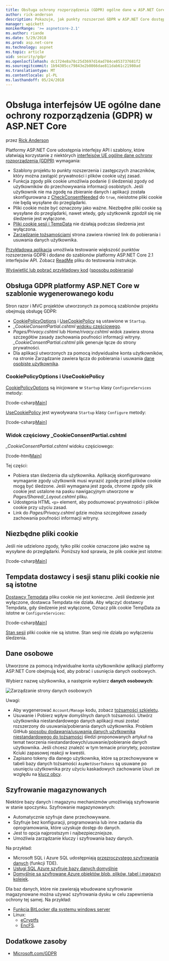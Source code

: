```yaml
---
title: Obsługa ochrony rozporządzenia (GDPR) ogólne dane w ASP.NET Core
author: rick-anderson
description: Pokazuje, jak punkty rozszerzeń GDPR w ASP.NET Core dostępu do aplikacji sieci web.
manager: wpickett
monikerRange: '>= aspnetcore-2.1'
ms.author: riande
ms.date: 5/29/2018
ms.prod: asp.net-core
ms.technology: aspnet
ms.topic: article
uid: security/gdpr
ms.openlocfilehash: dc1724e8a78c25d3697d14ad784ce853737681f2
ms.sourcegitcommit: 1b94305cc79843e2b0866dae811dab61c21980ad
ms.translationtype: MT
ms.contentlocale: pl-PL
ms.lasthandoff: 05/24/2018
---
```

# <a name="eu-general-data-protection-regulation-gdpr-support-in-aspnet-core"></a>Obsługa interfejsów UE ogólne dane ochrony rozporządzenia (GDPR) w ASP.NET Core

przez [Rick Anderson](https://twitter.com/RickAndMSFT)

Platformy ASP.NET Core udostępnia interfejsy API i szablony, które ułatwiają korzystanie z niektórych [interfejsów UE ogólne dane ochrony rozporządzenia (GDPR)](https://www.eugdpr.org/) wymagania:

* Szablony projektu to punkty rozszerzenia i zastępczych znaczników, który można zastąpić prywatności i plików cookie użyj zasad.
* Funkcja zgody plik cookie umożliwia podanie (i śledzenia) zgody od użytkowników do przechowywania informacji osobistych. Jeśli użytkownik nie ma zgodę na zbieranie danych i aplikacji została skonfigurowana z [CheckConsentNeeded](/dotnet/api/microsoft.aspnetcore.builder.cookiepolicyoptions.checkconsentneeded?view=aspnetcore-2.1#Microsoft_AspNetCore_Builder_CookiePolicyOptions_CheckConsentNeeded) do `true`, nieistotne pliki cookie nie będą wysyłane do przeglądarki.
* Pliki cookie może być oznaczony jako ważne. Niezbędne pliki cookie są wysyłane do przeglądarki, nawet wtedy, gdy użytkownik zgodził się nie śledzenie jest wyłączone.
* [Pliki cookie sesji i TempData](#tempdata) nie działają podczas śledzenia jest wyłączona.
* [Zarządzanie tożsamościami](#pd) strona zawiera również link do pobierania i usuwania danych użytkownika.

[Przykładowa aplikacja](https://github.com/aspnet/Docs/tree/live/aspnetcore/security/gdpr/sample) umożliwia testowanie większość punktów rozszerzenia GDPR i dodane do szablonów platformy ASP.NET Core 2.1 interfejsów API. Zobacz [ReadMe](https://github.com/aspnet/Docs/tree/live/aspnetcore/security/gdpr/sample) pliku do testowania instrukcje.

[Wyświetlić lub pobrać przykładowy kod](https://github.com/aspnet/Docs/tree/live/aspnetcore/security/gdpr/sample) ([sposobu pobierania](xref:tutorials/index#how-to-download-a-sample))

## <a name="aspnet-core-gdpr-support-in-template-generated-code"></a>Obsługa GDPR platformy ASP.NET Core w szablonie wygenerowanego kodu

Stron razor i MVC projektów utworzonych za pomocą szablonów projektu obejmują obsługę GDPR:

* [CookiePolicyOptions](/dotnet/api/microsoft.aspnetcore.builder.cookiepolicyoptions?view=aspnetcore-2.0) i [UseCookiePolicy](/dotnet/api/microsoft.aspnetcore.builder.cookiepolicyappbuilderextensions.usecookiepolicy?view=aspnetcore-2.0#Microsoft_AspNetCore_Builder_CookiePolicyAppBuilderExtensions_UseCookiePolicy_Microsoft_AspNetCore_Builder_IApplicationBuilder_) są ustawione w `Startup`.
* *_CookieConsentPartial.cshtml* [widoku częściowego](xref:mvc/views/tag-helpers/builtin-th/partial-tag-helper).
* *Pages/Privacy.cshtml* lub *Home/rivacy.cshtml* widok zawiera strona szczegółów zasady zachowania poufności informacji witryny. *_CookieConsentPartial.cshtml* plik generuje łącze do strony prywatności.
* Dla aplikacji utworzonych za pomocą indywidualne konta użytkowników, na stronie Zarządzanie zawiera łącza do pobierania i usuwania [dane osobiste użytkownika](#pd).

### <a name="cookiepolicyoptions-and-usecookiepolicy"></a>CookiePolicyOptions i UseCookiePolicy

[CookiePolicyOptions](/dotnet/api/microsoft.aspnetcore.builder.cookiepolicyoptions?view=aspnetcore-2.0) są inicjowane w `Startup` klasy `ConfigureServices` metody:

[!code-csharp[Main](gdpr/sample/Startup.cs?name=snippet1&highlight=14-20)]

[UseCookiePolicy](/dotnet/api/microsoft.aspnetcore.builder.cookiepolicyappbuilderextensions.usecookiepolicy?view=aspnetcore-2.0#Microsoft_AspNetCore_Builder_CookiePolicyAppBuilderExtensions_UseCookiePolicy_Microsoft_AspNetCore_Builder_IApplicationBuilder_) jest wywoływana `Startup` klasy `Configure` metody:

[!code-csharp[Main](gdpr/sample/Startup.cs?name=snippet1&highlight=49)]

### <a name="cookieconsentpartialcshtml-partial-view"></a>Widok częściowy _CookieConsentPartial.cshtml

*_CookieConsentPartial.cshtml* widoku częściowego:

[!code-html[Main](gdpr/sample/RP/Pages/Shared/_CookieConsentPartial.cshtml)]

Tej części:

* Pobiera stan śledzenia dla użytkownika. Aplikację skonfigurowano wymaganie zgody użytkownik musi wyrazić zgodę przed plików cookie mogą być śledzone. Jeśli wymagana jest zgoda, chrome zgody plik cookie jest ustalone na pasku nawigacyjnym utworzone w *Pages/Shared/_Layout.cshtml* pliku.
* Udostępnia HTML `<p>` element, aby podsumować prywatności i plików cookie przy użyciu zasad.
* Link do *Pages/Privacy.cshtml* gdzie można szczegółowe zasady zachowania poufności informacji witryny.

## <a name="essential-cookies"></a>Niezbędne pliki cookie

Jeśli nie udzielono zgody, tylko pliki cookie oznaczone jako ważne są wysyłane do przeglądarki. Poniższy kod sprawia, że plik cookie jest istotne:

[!code-csharp[Main](gdpr/sample/RP/Pages/Cookie.cshtml.cs?name=snippet1&highlight=5)]

<a name="tempdata"></a>

## <a name="tempdata-provider-and-session-state-cookies-are-not-essential"></a>Tempdata dostawcy i sesji stanu pliki cookie nie są istotne

[Dostawcy Tempdata](xref:fundamentals/app-state#tempdata) pliku cookie nie jest konieczne. Jeśli śledzenie jest wyłączone, dostawca Tempdata nie działa. Aby włączyć dostawcy Tempdata, gdy śledzenie jest wyłączone, Oznacz plik cookie TempData za istotne w `ConfigureServices`:

[!code-csharp[Main](gdpr/sample/RP/Startup.cs?name=snippet1)]

[Stan sesji](xref:fundamentals/app-state) pliki cookie nie są istotne. Stan sesji nie działa po wyłączeniu śledzenia.

<a name="pd"></a>

## <a name="personal-data"></a>Dane osobowe

Utworzone za pomocą indywidualne konta użytkowników aplikacji platformy ASP.NET Core obejmują kod, aby pobrać i usunięcia danych osobowych.

Wybierz nazwę użytkownika, a następnie wybierz **danych osobowych**:

![Zarządzanie strony danych osobowych](gdpr/_static/pd.png)

Uwagi:

* Aby wygenerować `Account/Manage` kodu, zobacz [tożsamości szkieletu](xref:security/authentication/scaffold-identity).
* Usuwanie i Pobierz wpływ domyślnych danych tożsamości. Utwórz użytkownika niestandardowego danych aplikacji musi zostać rozszerzony do usuwania/pobierania danych użytkownika. Problem GitHub [sposobu dodawania/usuwania danych użytkownika niestandardowego do tożsamości](https://github.com/aspnet/Docs/issues/6226) śledzi proponowanych artykuł na temat tworzenia niestandardowych/usuwanie/pobieranie danych użytkownika. Jeśli chcesz znaleźć w tym temacie priorytety, pozostaw Kciuki zapasowej reakcji w kwestii.
* Zapisano tokeny dla danego użytkownika, które są przechowywane w tabeli bazy danych tożsamości `AspNetUserTokens` są usuwane po usunięciu użytkownika przy użyciu kaskadowych zachowanie Usuń ze względu na [klucz obcy](https://github.com/aspnet/Identity/blob/b4fc72c944e0589a7e1f076794d7e5d8dcf163bf/src/EF/IdentityUserContext.cs#L152).

## <a name="encryption-at-rest"></a>Szyfrowanie magazynowanych

Niektóre bazy danych i magazynu mechanizmów umożliwiają szyfrowanie w stanie spoczynku. Szyfrowanie magazynowanych:

* Automatycznie szyfruje dane przechowywane.
* Szyfruje bez konfiguracji, programowania lub inne zadania dla oprogramowania, które uzyskuje dostęp do danych.
* Jest to opcja najprostszym i najbezpieczniejsze.
* Umożliwia zarządzanie kluczy i szyfrowania bazy danych.

Na przykład:

* Microsoft SQL i Azure SQL udostępniają [przezroczystego szyfrowania danych](https://docs.microsoft.com/en-us/sql/relational-databases/security/encryption/transparent-data-encryption?view=sql-server-2017) (funkcji TDE).
* [Usługi SQL Azure szyfruje bazy danych domyślnie](https://azure.microsoft.com/en-us/updates/newly-created-azure-sql-databases-encrypted-by-default/)
* [Domyślnie są szyfrowane Azure obiektów blob, plików, tabel i magazyn kolejek](https://azure.microsoft.com/en-us/blog/announcing-default-encryption-for-azure-blobs-files-table-and-queue-storage/).

Dla baz danych, które nie zawierają wbudowane szyfrowanie magazynowane można używać szyfrowania dysku w celu zapewnienia ochrony tej samej. Na przykład:

* [Funkcja BitLocker dla systemu windows server](https://docs.microsoft.com/en-us/windows/security/information-protection/bitlocker/bitlocker-how-to-deploy-on-windows-server)
* Linux:
  * [eCryptfs](https://launchpad.net/ecryptfs)
  * [EncFS](https://github.com/vgough/encfs).

## <a name="additional-resources"></a>Dodatkowe zasoby

* [Microsoft.com/GDPR](https://www.microsoft.com/en-us/trustcenter/Privacy/GDPR)
